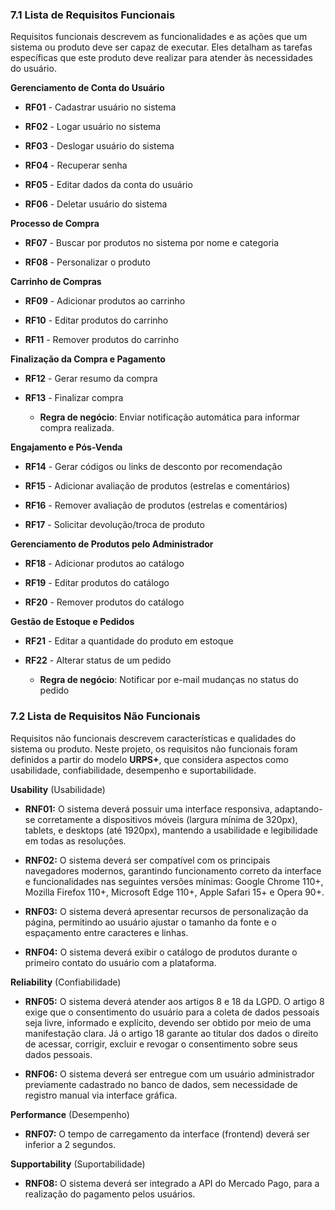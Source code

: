 ### 7.1 Lista de Requisitos Funcionais

Requisitos funcionais descrevem as funcionalidades e as ações que um sistema ou produto deve ser capaz de executar. Eles detalham as tarefas específicas que este produto deve realizar para atender às necessidades do usuário.

**Gerenciamento de Conta do Usuário**

- **RF01** - Cadastrar usuário no sistema 

- **RF02** - Logar usuário no sistema

- **RF03** - Deslogar usuário do sistema

- **RF04** - Recuperar senha

- **RF05** - Editar dados da conta do usuário

- **RF06** - Deletar usuário do sistema

**Processo de Compra**

- **RF07** - Buscar por produtos no sistema por nome e categoria

- **RF08** - Personalizar o produto

**Carrinho de Compras**

- **RF09** - Adicionar produtos ao carrinho

- **RF10** - Editar produtos do carrinho

- **RF11** - Remover produtos do carrinho

**Finalização da Compra e Pagamento**

- **RF12** - Gerar resumo da compra

- **RF13** - Finalizar compra
    * **Regra de negócio**: Enviar notificação automática para informar compra realizada.

**Engajamento e Pós-Venda**

- **RF14** -  Gerar códigos ou links de desconto por recomendação

- **RF15** - Adicionar avaliação de produtos (estrelas e comentários)

- **RF16** - Remover avaliação de produtos (estrelas e comentários)

- **RF17** - Solicitar devolução/troca de produto

**Gerenciamento de Produtos pelo Administrador**

- **RF18** - Adicionar produtos ao catálogo

- **RF19** - Editar produtos do catálogo

- **RF20** - Remover produtos do catálogo


**Gestão de Estoque e Pedidos**

- **RF21** - Editar a quantidade do produto em estoque

- **RF22** - Alterar status de um pedido
    * **Regra de negócio**: Notificar por e-mail mudanças no status do pedido


### 7.2 Lista de Requisitos Não Funcionais

Requisitos não funcionais descrevem características e qualidades do sistema ou produto. Neste projeto, os requisitos não funcionais foram definidos a partir do modelo **URPS+**, que considera aspectos como usabilidade, confiabilidade, desempenho e suportabilidade.

**Usability** (Usabilidade)

- **RNF01:** O sistema deverá possuir uma interface responsiva, adaptando-se corretamente a dispositivos móveis (largura mínima de 320px), tablets, e desktops (até 1920px), mantendo a usabilidade e legibilidade em todas as resoluções.

- **RNF02:** O sistema deverá ser compatível com os principais navegadores modernos, garantindo funcionamento correto da interface e funcionalidades nas seguintes versões mínimas: Google Chrome 110+, Mozilla Firefox 110+, Microsoft Edge 110+, Apple Safari 15+ e Opera 90+.

- **RNF03:** O sistema deverá apresentar recursos de personalização da página, permitindo ao usuário ajustar o tamanho da fonte e o espaçamento entre caracteres e linhas.

- **RNF04:** O sistema deverá exibir o catálogo de produtos durante o primeiro contato do usuário com a plataforma.


**Reliability** (Confiabilidade)

- **RNF05:** O sistema deverá atender aos artigos 8 e 18 da LGPD. O artigo 8 exige que o consentimento do usuário para a coleta de dados pessoais seja livre, informado e explícito, devendo ser obtido por meio de uma manifestação clara. Já o artigo 18 garante ao titular dos dados o direito de acessar, corrigir, excluir e revogar o consentimento sobre seus dados pessoais.

- **RNF06:** O sistema deverá ser entregue com um usuário administrador previamente cadastrado no banco de dados, sem necessidade de registro manual via interface gráfica.


**Performance** (Desempenho)

- **RNF07:** O tempo de carregamento da interface (frontend) deverá ser inferior a 2 segundos.

**Supportability** (Suportabilidade)

- **RNF08:** O sistema deverá ser integrado a API do Mercado Pago, para a realização do pagamento pelos usuários.

